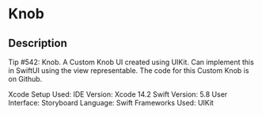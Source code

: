# Knob

## Description
Tip #542: Knob. A Custom Knob UI created using UIKit. Can implement this in SwiftUI using the view representable. The code for this Custom Knob is on Github.

Xcode Setup Used:
IDE Version: Xcode 14.2
Swift Version: 5.8
User Interface: Storyboard
Language: Swift
Frameworks Used: UIKit
